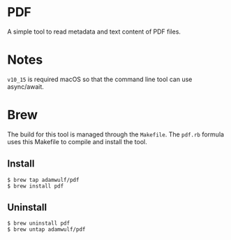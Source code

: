 # PDF

A simple tool to read metadata and text content of PDF files.

# Notes

`v10_15` is required macOS so that the command line tool can use async/await.

# Brew

The build for this tool is managed through the `Makefile`. The `pdf.rb` formula uses this Makefile to compile and install the tool.

## Install

```
$ brew tap adamwulf/pdf
$ brew install pdf
```

## Uninstall

```
$ brew uninstall pdf
$ brew untap adamwulf/pdf
```
